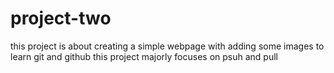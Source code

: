 # project-two
this project is about creating a simple webpage with adding some images to learn git and github
this project majorly focuses on psuh and pull
